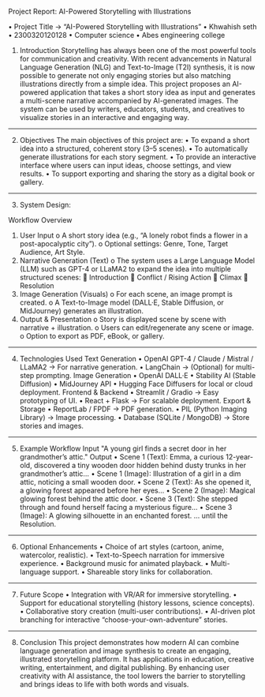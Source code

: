 Project Report: AI-Powered Storytelling with Illustrations

•	Project Title → “AI-Powered Storytelling with Illustrations”
•	Khwahish seth 
•	2300320120128
•	Computer science 
•	Abes engineering college 

1. Introduction
Storytelling has always been one of the most powerful tools for communication and creativity. With recent advancements in Natural Language Generation (NLG) and Text-to-Image (T2I) synthesis, it is now possible to generate not only engaging stories but also matching illustrations directly from a simple idea.
This project proposes an AI-powered application that takes a short story idea as input and generates a multi-scene narrative accompanied by AI-generated images. The system can be used by writers, educators, students, and creatives to visualize stories in an interactive and engaging way.
________________________________________
2. Objectives
The main objectives of this project are:
•	To expand a short idea into a structured, coherent story (3–5 scenes).
•	To automatically generate illustrations for each story segment.
•	To provide an interactive interface where users can input ideas, choose settings, and view results.
•	To support exporting and sharing the story as a digital book or gallery.
________________________________________
3. System Design:
 
Workflow Overview
1.	User Input
o	A short story idea (e.g., “A lonely robot finds a flower in a post-apocalyptic city”).
o	Optional settings: Genre, Tone, Target Audience, Art Style.
2.	Narrative Generation (Text)
o	The system uses a Large Language Model (LLM) such as GPT-4 or LLaMA2 to expand the idea into multiple structured scenes:
	Introduction
	Conflict / Rising Action
	Climax
	Resolution
3.	Image Generation (Visuals)
o	For each scene, an image prompt is created.
o	A Text-to-Image model (DALL·E, Stable Diffusion, or MidJourney) generates an illustration.
4.	Output & Presentation
o	Story is displayed scene by scene with narrative + illustration.
o	Users can edit/regenerate any scene or image.
o	Option to export as PDF, eBook, or gallery.
________________________________________
4. Technologies Used
Text Generation
•	OpenAI GPT-4 / Claude / Mistral / LLaMA2 → For narrative generation.
•	LangChain → (Optional) for multi-step prompting.
Image Generation
•	OpenAI DALL·E
•	Stability AI (Stable Diffusion)
•	MidJourney API
•	Hugging Face Diffusers for local or cloud deployment.
Frontend & Backend
•	Streamlit / Gradio → Easy prototyping of UI.
•	React + Flask → For scalable deployment.
Export & Storage
•	ReportLab / FPDF → PDF generation.
•	PIL (Python Imaging Library) → Image processing.
•	Database (SQLite / MongoDB) → Store stories and images.
________________________________________
5. Example Workflow
Input
"A young girl finds a secret door in her grandmother’s attic."
Output
•	Scene 1 (Text): Emma, a curious 12-year-old, discovered a tiny wooden door hidden behind dusty trunks in her grandmother’s attic…
•	Scene 1 (Image): Illustration of a girl in a dim attic, noticing a small wooden door.
•	Scene 2 (Text): As she opened it, a glowing forest appeared before her eyes…
•	Scene 2 (Image): Magical glowing forest behind the attic door.
•	Scene 3 (Text): She stepped through and found herself facing a mysterious figure…
•	Scene 3 (Image): A glowing silhouette in an enchanted forest.
… until the Resolution.
________________________________________
6. Optional Enhancements
•	Choice of art styles (cartoon, anime, watercolor, realistic).
•	Text-to-Speech narration for immersive experience.
•	Background music for animated playback.
•	Multi-language support.
•	Shareable story links for collaboration.
________________________________________
7. Future Scope
•	Integration with VR/AR for immersive storytelling.
•	Support for educational storytelling (history lessons, science concepts).
•	Collaborative story creation (multi-user contributions).
•	AI-driven plot branching for interactive “choose-your-own-adventure” stories.
________________________________________
8. Conclusion
This project demonstrates how modern AI can combine language generation and image synthesis to create an engaging, illustrated storytelling platform. It has applications in education, creative writing, entertainment, and digital publishing. By enhancing user creativity with AI assistance, the tool lowers the barrier to storytelling and brings ideas to life with both words and visuals.

